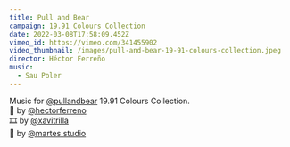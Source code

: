 ```yaml
---
title: Pull and Bear
campaign: 19.91 Colours Collection
date: 2022-03-08T17:58:09.452Z
vimeo_id: https://vimeo.com/341455902
video_thumbnail: /images/pull-and-bear-19-91-colours-collection.jpeg
director: Héctor Ferreño
music:
  - Sau Poler
---
```

Music for [@pullandbear](https://www.instagram.com/pullandbear/) 19.91 Colours Collection.\
🎥 by [@hectorferreno](https://www.instagram.com/hectorferreno/)\
🎞 by [@xavitrilla](https://www.instagram.com/xavitrilla/)\
🎨 by [@martes.studio](https://www.instagram.com/martes.studio/)